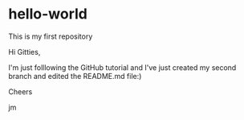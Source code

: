 # hello-world
This is my first repository

Hi Gitties, 

I'm just folllowing the GitHub tutorial and I've just created my second branch and edited the README.md file:)


Cheers

jm
